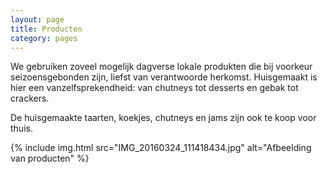 ```yaml
---
layout: page
title: Producten
category: pages
---
```


We gebruiken zoveel mogelijk dagverse lokale produkten die bij voorkeur seizoensgebonden zijn, liefst van verantwoorde herkomst. Huisgemaakt is hier een vanzelfsprekendheid: van chutneys tot desserts en gebak tot crackers. 

De huisgemaakte taarten, koekjes, chutneys en jams zijn ook te koop voor thuis.

{% include img.html src="IMG_20160324_111418434.jpg" alt="Afbeelding van producten" %}
